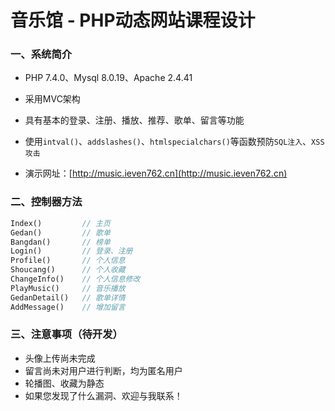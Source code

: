 # 音乐馆 - PHP动态网站课程设计
### 一、系统简介

* PHP 7.4.0、Mysql 8.0.19、Apache 2.4.41

* 采用MVC架构
* 具有基本的登录、注册、播放、推荐、歌单、留言等功能
* 使用`intval()`、`addslashes()`、`htmlspecialchars()`等函数预防`SQL注入`、`XSS攻击`
* 演示网址：[http://music.ieven762.cn](http://music.ieven762.cn)

### 二、控制器方法

```php
Index()			// 主页
Gedan()			// 歌单
Bangdan()		// 榜单
Login()			// 登录、注册
Profile()		// 个人信息
Shoucang()		// 个人收藏
ChangeInfo()	// 个人信息修改
PlayMusic()		// 音乐播放
GedanDetail()	// 歌单详情
AddMessage()	// 增加留言
```

### 三、注意事项（待开发）

* 头像上传尚未完成
* 留言尚未对用户进行判断，均为匿名用户
* 轮播图、收藏为静态
* 如果您发现了什么漏洞、欢迎与我联系！

